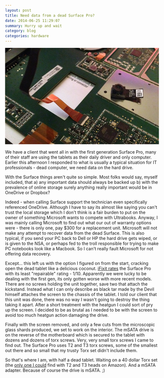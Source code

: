 ```yaml
---
layout: post
title: Need data from a dead Surface Pro?
date: 2014-06-25 11:29:07
summary: Hurry up and wait
category: blog
categories: hardware
---
```


![The innards of a dead Surface tablet](/assets/photo_large.JPG)

We have a client that went all in with the first generation Surface Pro, many of their staff are using the tablets as their daily driver and only computer.  Earlier this afternoon I responded to what is usually a typical situation for IT professionals - dead computer, we need data on the hard drive.

With the Surface things aren't quite so simple.  Most folks would say, myself included, that a) any important data should always be backed up b) with the prevalence of online storage surely anything really important would be in OneDrive or Dropbox?

Indeed - when calling Surface support the technician even specifically referenced OneDrive.  Although I have to say its almost like saying you can't trust the local storage which I don't think is a fair burden to put on the owner of something Microsoft wants to compete with Ultrabooks.  Anyway, I was mainly calling Microsoft to find out what our out of warranty options were - there is only one, pay $300 for a replacement unit.  Microsoft will not make any attempt to recover data from the dead Surface.  This is also typical, if you send your PC back to Dell or HP the hard drive gets wiped, or is given to the NSA, or perhaps fed to the troll responsible for trying to make PC notebooks look like a Macbook.  So I can't really fault Microsoft for not offering data recovery.

Except... this left us with the option I figured on from the start, cracking open the dead tablet like a delicious coconut.  [iFixit rates](https://www.ifixit.com/Teardown/Microsoft+Surface+Pro+Teardown/12842) the Surface Pro with its least "repairable" rating - 1/10.  Apparently we were lucky to be dealing with the first gen, its only gotten worse with more recent models.  There are no screws holding the unit together, save two that attach the kickstand.  Instead what I can only describe as black tar made by the Devil himself attaches the screen to the chassis of the tablet.  I told our client that this unit was done, there was no way I wasn't going to destroy the thing taking it apart.  After a short treatment with the heatgun I could sort of pry up the screen.  I decided to be as brutal as I needed to be with the screen to avoid too much heatgun action damaging the drive.

Finally with the screen removed, and only a few cuts from the microscopic glass shards produced, we set to work on the interior.  The mSATA drive is on the reverse of the motherboard which is secured to the tablet with dozens and dozens of torx screws.  Very, very small torx screws I came to find out.  The Surface Pro uses T2 and T3 torx screws, some of the smallest out there and so small that my trusty Torx set didn't include them.

So that's where I am, with half a dead tablet.  Waiting on a 40 dollar Torx set (the [only one I could](http://www.amazon.com/gp/product/B00CSWY50O/ref=oh_details_o00_s00_i00?ie=UTF8&psc=1) find with T2 and T3 heads on Amazon).  And a mSATA adapter.  Because of course the drive is mSATA.  ;)
